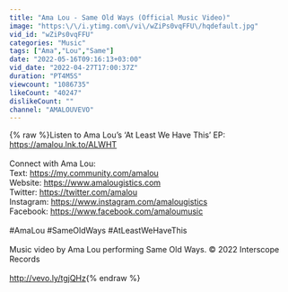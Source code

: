 ```yaml
---
title: "Ama Lou - Same Old Ways (Official Music Video)"
image: "https:\/\/i.ytimg.com\/vi\/wZiPs0vqFFU\/hqdefault.jpg"
vid_id: "wZiPs0vqFFU"
categories: "Music"
tags: ["Ama","Lou","Same"]
date: "2022-05-16T09:16:13+03:00"
vid_date: "2022-04-27T17:00:37Z"
duration: "PT4M5S"
viewcount: "1086735"
likeCount: "40247"
dislikeCount: ""
channel: "AMALOUVEVO"
---
```

{% raw %}Listen to Ama Lou’s ‘At Least We Have This’ EP: <br /><a rel="nofollow" target="blank" href="https://amalou.lnk.to/ALWHT">https://amalou.lnk.to/ALWHT</a><br /><br />Connect with Ama Lou:<br />Text: <a rel="nofollow" target="blank" href="https://my.community.com/amalou">https://my.community.com/amalou</a><br />Website: <a rel="nofollow" target="blank" href="https://www.amalougistics.com">https://www.amalougistics.com</a><br />Twitter: <a rel="nofollow" target="blank" href="https://twitter.com/amalou">https://twitter.com/amalou</a><br />Instagram: <a rel="nofollow" target="blank" href="https://www.instagram.com/amalougistics">https://www.instagram.com/amalougistics</a><br />Facebook: <a rel="nofollow" target="blank" href="https://www.facebook.com/amaloumusic">https://www.facebook.com/amaloumusic</a><br /><br />#AmaLou #SameOldWays #AtLeastWeHaveThis<br /><br />Music video by Ama Lou performing Same Old Ways. © 2022 Interscope Records<br /><br /><a rel="nofollow" target="blank" href="http://vevo.ly/tgjQHz">http://vevo.ly/tgjQHz</a>{% endraw %}

